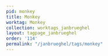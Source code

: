 ```yaml
---
pid: monkey
title: Monkey
worktag: Monkey
collection: worktags_janbrueghel
layout: tagpage_janbrueghel
order: '114'
permalink: "/janbrueghel/tags/monkey"
---
```

